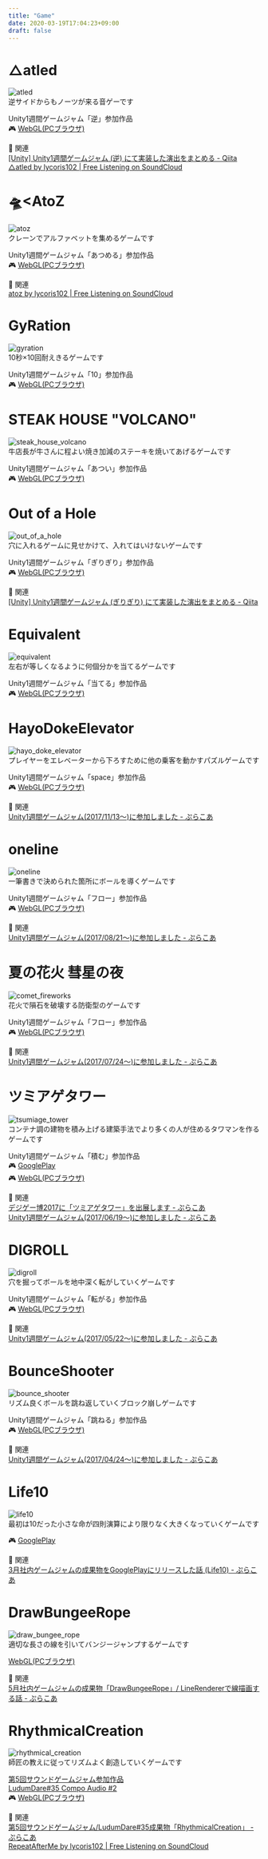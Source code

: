 ```yaml
---
title: "Game"
date: 2020-03-19T17:04:23+09:00
draft: false
---
```


# △atled
![atled](/img/atled.png)  
逆サイドからもノーツが来る音ゲーです  

Unity1週間ゲームジャム「逆」参加作品  
🎮 [WebGL(PCブラウザ)](https://unityroom.com/games/atled)  

📝 関連  
[[Unity] Unity1週間ゲームジャム (逆) にて実装した演出をまとめる - Qiita](https://qiita.com/lycoris102/items/30c3faaa6904c441cd71)  
[△atled by lycoris102 | Free Listening on SoundCloud](https://soundcloud.com/lycoris102/sets/atled)

# 🛸<AtoZ
![atoz](/img/atoz.png)  
クレーンでアルファベットを集めるゲームです

Unity1週間ゲームジャム「あつめる」参加作品  
🎮 [WebGL(PCブラウザ)](https://unityroom.com/games/atoz)

📝 関連  
[atoz by lycoris102 | Free Listening on SoundCloud](https://soundcloud.com/lycoris102/atoz)

# GyRation
![gyration](/img/gyration.png)  
10秒×10回耐えきるゲームです  

Unity1週間ゲームジャム「10」参加作品  
🎮 [WebGL(PCブラウザ)](https://unityroom.com/games/gyration)

# STEAK HOUSE "VOLCANO"
![steak_house_volcano](/img/steak_house_volcano.png)  
牛店長が牛さんに程よい焼き加減のステーキを焼いてあげるゲームです

Unity1週間ゲームジャム「あつい」参加作品  
🎮 [WebGL(PCブラウザ)](https://unityroom.com/games/steak_house_volcano)

# Out of a Hole
![out_of_a_hole](/img/out_of_a_hole.png)  
穴に入れるゲームに見せかけて、入れてはいけないゲームです

Unity1週間ゲームジャム「ぎりぎり」参加作品  
🎮 [WebGL(PCブラウザ)](https://unityroom.com/games/out_of_a_hole)

📝 関連  
[[Unity] Unity1週間ゲームジャム (ぎりぎり) にて実装した演出をまとめる - Qiita](https://qiita.com/lycoris102/items/985dc9e3929fe2ef25de)

# Equivalent
![equivalent](/img/equivalent.png)  
左右が等しくなるように何個分かを当てるゲームです

Unity1週間ゲームジャム「当てる」参加作品  
🎮 [WebGL(PCブラウザ)](https://unityroom.com/games/equivalent)

# HayoDokeElevator
![hayo_doke_elevator](/img/hayo_doke_elevator.png)  
プレイヤーをエレベーターから下ろすために他の乗客を動かすパズルゲームです

Unity1週間ゲームジャム「space」参加作品  
🎮 [WebGL(PCブラウザ)](https://unityroom.com/games/hayo_doke_elevator)

📝 関連  
[Unity1週間ゲームジャム(2017/11/13〜)に参加しました - ぷらこあ](http://lycoris102.hatenablog.com/entry/2017/11/23/121329)

# oneline
![oneline](/img/oneline.png)  
一筆書きで決められた箇所にボールを導くゲームです

Unity1週間ゲームジャム「フロー」参加作品  
🎮 [WebGL(PCブラウザ)](https://unityroom.com/games/oneline)

📝 関連  
[Unity1週間ゲームジャム(2017/08/21〜)に参加しました - ぷらこあ](http://lycoris102.hatenablog.com/entry/2017/09/01/001217)

# 夏の花火 彗星の夜
![comet_fireworks](/img/comet_fireworks.png)  
花火で隕石を破壊する防衛型のゲームです

Unity1週間ゲームジャム「フロー」参加作品  
🎮 [WebGL(PCブラウザ)](https://unityroom.com/games/comet_fireworks)

📝 関連  
[Unity1週間ゲームジャム(2017/07/24〜)に参加しました - ぷらこあ](http://lycoris102.hatenablog.com/entry/2017/08/05/105517)

# ツミアゲタワー
![tsumiage_tower](/img/tsumiage_tower.png)  
コンテナ調の建物を積み上げる建築手法でより多くの人が住めるタワマンを作るゲームです

Unity1週間ゲームジャム「積む」参加作品  
🎮 [GooglePlay](https://play.google.com/store/apps/details?id=com.lycoris102.tower&hl=ja)  
🎮 [WebGL(PCブラウザ)](https://unityroom.com/games/tsumiage_tower)

📝 関連  
[デジゲー博2017に「ツミアゲタワー」を出展します - ぷらこあ](http://lycoris102.hatenablog.com/entry/2017/11/07/011305)  
[Unity1週間ゲームジャム(2017/06/19〜)に参加しました - ぷらこあ](http://lycoris102.hatenablog.com/entry/2017/06/29/090418)

# DIGROLL
![digroll](/img/digroll.png)  
穴を掘ってボールを地中深く転がしていくゲームです

Unity1週間ゲームジャム「転がる」参加作品  
🎮 [WebGL(PCブラウザ)](https://unityroom.com/games/digroll)

📝 関連  
[Unity1週間ゲームジャム(2017/05/22〜)に参加しました - ぷらこあ](http://lycoris102.hatenablog.com/entry/2017/06/02/092358)

# BounceShooter
![bounce_shooter](/img/bounce_shooter.png)  
リズム良くボールを跳ね返していくブロック崩しゲームです

Unity1週間ゲームジャム「跳ねる」参加作品  
🎮 [WebGL(PCブラウザ)](https://unityroom.com/games/bounce_shooter)

📝 関連  
[Unity1週間ゲームジャム(2017/04/24〜)に参加しました - ぷらこあ](http://lycoris102.hatenablog.com/entry/2017/05/02/091624)

# Life10
![life10](/img/life10.png)  
最初は10だった小さな命が四則演算により限りなく大きくなっていくゲームです

🎮 [GooglePlay](https://play.google.com/store/apps/details?id=com.lycoris102.life10&hl=ja)

📝 関連  
[3月社内ゲームジャムの成果物をGooglePlayにリリースした話 (Life10) - ぷらこあ](http://lycoris102.hatenablog.com/entry/2015/04/02/091907)

# DrawBungeeRope
![draw_bungee_rope](/img/draw_bungee_rope.png)  
適切な長さの線を引いてバンジージャンプするゲームです

[WebGL(PCブラウザ)](https://unityroom.com/games/draw_bungee_rope)

📝 関連  
[5月社内ゲームジャムの成果物「DrawBungeeRope」/ LineRendererで線描画する話 - ぷらこあ](http://lycoris102.hatenablog.com/entry/2015/05/21/091907)

# RhythmicalCreation
![rhythmical_creation](/img/rhythmical_creation.png)  
師匠の教えに従ってリズムよく創造していくゲームです

[第5回サウンドゲームジャム参加作品](https://effectorhack.connpass.com/event/27404/)  
[LudumDare#35 Compo Audio #2](http://ludumdare.com/compo/ludum-dare-35/?more=1)    
🎮 [WebGL(PCブラウザ)](https://unityroom.com/games/rhythmical_creation)

📝 関連  
[第5回サウンドゲームジャム/LudumDare#35成果物「RhythmicalCreation」 - ぷらこあ](http://lycoris102.hatenablog.com/entry/2016/04/29/215651)  
[RepeatAfterMe by lycoris102 | Free Listening on SoundCloud](https://soundcloud.com/lycoris102/repeatafterme)  
